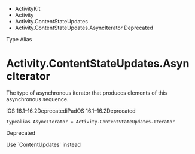 

- ActivityKit
- Activity
- Activity.ContentStateUpdates
-  Activity.ContentStateUpdates.AsyncIterator Deprecated

Type Alias

# Activity.ContentStateUpdates.AsyncIterator

The type of asynchronous iterator that produces elements of this asynchronous sequence.

iOS 16.1–16.2DeprecatediPadOS 16.1–16.2Deprecated

``` source
typealias AsyncIterator = Activity.ContentStateUpdates.Iterator
```

Deprecated

Use \`ContentUpdates\` instead

